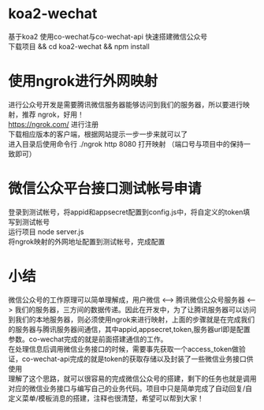 # koa2-wechat

基于koa2 使用co-wechat与co-wechat-api 快速搭建微信公众号<br>
下载项目 && cd koa2-wechat && npm install

# 使用ngrok进行外网映射

进行公众号开发是需要腾讯微信服务器能够访问到我们的服务器，所以要进行映射，推荐 ngrok，好用！<br>
https://ngrok.com/ 进行注册<br>
下载相应版本的客户端，根据网站提示一步一步来就可以了 <br>
进入目录后使用命令行 ./ngrok http 8080  打开映射 （端口号与项目中的保持一致即可） <br>

# 微信公众平台接口测试帐号申请

登录到测试帐号，将appid和appsecret配置到config.js中，将自定义的token填写到测试帐号<br>
运行项目 node server.js<br>
将ngrok映射的外网地址配置到测试帐号，完成配置<br>

# 小结

微信公众号的工作原理可以简单理解成，用户微信 <--> 腾讯微信公众号服务器 <--> 我们的服务器，三方间的数据传递。因此在开发中，为了让腾讯服务器可以访问到我们的本地服务器，则必须使用ngrok来进行映射，上面的步骤就是在完成我们的服务器与腾讯服务器间通信，其中appid,appsecret,token,服务器url即是配置参数。co-wechat完成的就是前面搭建通信的工作。<br>
在处理信息后调用微信业务接口的时候，需要事先获取一个access_token做验证，co-wechat-api完成的就是token的获取存储以及封装了一些微信业务接口供使用<br>
理解了这个思路，就可以很容易的完成微信公众号的搭建，剩下的任务也就是调用对应的微信业务接口与编写自己的业务代码。项目中只是简单完成了自动回复/自定义菜单/模板消息的搭建，注释也很清楚，希望可以帮到大家！